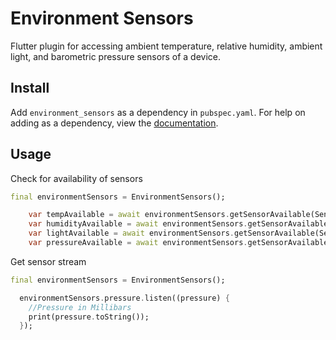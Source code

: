 # Environment Sensors


Flutter plugin for accessing ambient temperature, relative humidity, ambient light, and barometric pressure sensors of a device.
## Install
Add ```environment_sensors``` as a dependency in  `pubspec.yaml`.
For help on adding as a dependency, view the [documentation](https://flutter.io/using-packages/).

## Usage
Check for availability of sensors
```dart
final environmentSensors = EnvironmentSensors();   

    var tempAvailable = await environmentSensors.getSensorAvailable(SensorType.AmbientTemperature);
    var humidityAvailable = await environmentSensors.getSensorAvailable(SensorType.Humidity);
    var lightAvailable = await environmentSensors.getSensorAvailable(SensorType.Light);
    var pressureAvailable = await environmentSensors.getSensorAvailable(SensorType.Pressure);
```

Get sensor stream
```dart
final environmentSensors = EnvironmentSensors();

  environmentSensors.pressure.listen((pressure) {
    //Pressure in Millibars
    print(pressure.toString());
  });
```


